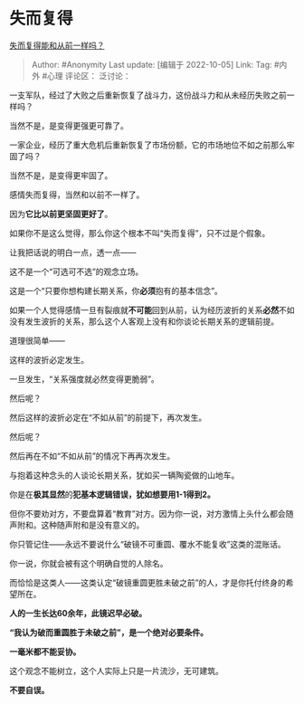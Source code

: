 # 失而复得
[失而复得能和从前一样吗？](https://www.zhihu.com/question/343284807/answer/2701143087)

> Author: #Anonymity
> Last update: [编辑于 2022-10-05]
> Link:
> Tag: #内外 #心理
> 评论区：
> 泛讨论：

一支军队，经过了大败之后重新恢复了战斗力，这份战斗力和从未经历失败之前一样吗？

当然不是，是变得更强更可靠了。

一家企业，经历了重大危机后重新恢复了市场份额，它的市场地位不如之前那么牢固了吗？

当然不是，是变得更牢固了。

感情失而复得，当然和以前不一样了。

因为**它比以前更坚固更好了**。

如果你不是这么觉得，那么你这个根本不叫“失而复得”，只不过是个假象。

让我把话说的明白一点，透一点——

这不是一个“可选可不选”的观念立场。

这是一个“只要你想构建长期关系，你**必须**抱有的基本信念”。

如果一个人觉得感情一旦有裂痕就**不可能**回到从前，认为经历波折的关系**必然**不如没有发生波折的关系，那么这个人客观上没有和你谈论长期关系的逻辑前提。

道理很简单——

这样的波折必定发生。

一旦发生，“关系强度就必然变得更脆弱”。

然后呢？

然后这样的波折必定在“不如从前”的前提下，再次发生。

然后呢？

然后再在不如“不如从前”的情况下再再次发生。

与抱着这种念头的人谈论长期关系，犹如买一辆陶瓷做的山地车。

你是在**极其显然**的**犯基本逻辑错误，犹如想要用1-1得到2。**

但你不要劝对方，不要盘算着“教育”对方。因为你一说，对方激情上头什么都会随声附和。这种随声附和是没有意义的。

你只管记住——永远不要说什么“破镜不可重圆、覆水不能复收”这类的混账话。

你一说，你就会被有这个明确自觉的人除名。

而恰恰是这类人——这类认定“破镜重圆更胜未破之前”的人，才是你托付终身的希望所在。

**人的一生长达60余年，此镜迟早必破。**

**“我认为破而重圆胜于未破之前”，是一个绝对必要条件。**

**一毫米都不能妥协。**

这个观念不能树立，这个人实际上只是一片流沙，无可建筑。

**不要自误。**
